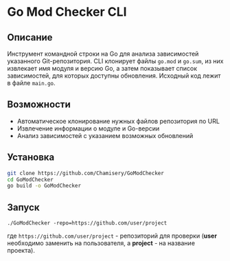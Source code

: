 # Go Mod Checker CLI

## Описание

Инструмент командной строки на Go для анализа зависимостей указанного Git-репозитория. 
CLI клонирует файлы `go.mod` и `go.sum`, из них извлекает имя модуля и версию Go, 
а затем показывает список зависимостей, для которых доступны обновления. Исходный код лежит в файле `main.go`.

## Возможности

- Автоматическое клонирование нужных файлов репозитория по URL
- Извлечение информации о модуле и Go-версии
- Анализ зависимостей с указанием возможных обновлений

## Установка

```bash
git clone https://github.com/Chamisery/GoModChecker
cd GoModChecker
go build -o GoModChecker
```

## Запуск

```bach
./GoModChecker -repo=https://github.com/user/project
```
где `https://github.com/user/project` - репозиторий для проверки (**user** необходимо заменить на пользователя, а **project** - на название проекта).

